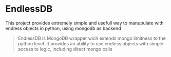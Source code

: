# EndlessDB
This project provides extremely simple and usefull way to manupulate with endless objects in python, using mongodb as backend

> EndlessDB is MongoDB wrapper wich extends mongo limitness to the python level. It provides an ability to use endless objects with simple access to logic, including direct mongo calls